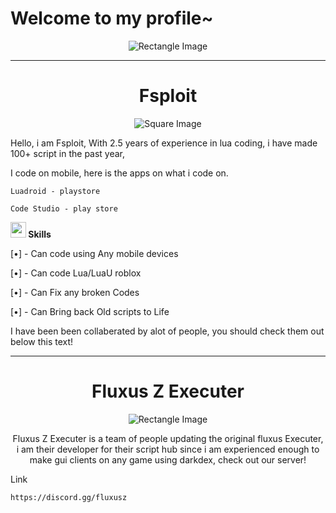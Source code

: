 <!-- Top Image (Rectangle) -->
<p align="center">
 
  
# Welcome to my profile~

</p>

<p align="center">
  <img src="https://encrypted-tbn0.gstatic.com/images?q=tbn:ANd9GcQkL7640kq2WeILRiZZKdKliMJyB9Wr0rBoQUs4HNjTgFA-03a51uWpP4b2&s=10" alt="Rectangle Image">
</p>





---

<!-- Small Square Image with Title -->

<h1 align="center">Fsploit</h1>

<p align="center">
  <img src="https://yt3.ggpht.com/l9MRAFrRy6fuQ3mWkDYXTH7ruBgvsOUWanVUCe2aNuLNemqG8X8-LGNZNVUbuCMP6ZOh3q8w=s160-c-k-c0x00ffffff-no-rj" alt="Square Image">
</p>

<p align="center">
  
Hello, i am Fsploit, With 2.5 years of experience in lua coding, i have made 100+ script in the past year,

I code on mobile, here is the apps on what i code on.

```
Luadroid - playstore
```

```
Code Studio - play store
```

<img src="https://media2.giphy.com/media/QssGEmpkyEOhBCb7e1/giphy.gif?cid=ecf05e47a0n3gi1bfqntqmob8g9aid1oyj2wr3ds3mg700bl&rid=giphy.gif" width="25"><b> Skills</b>
<br>

[•] - Can code using Any mobile devices

[•] - Can code Lua/LuaU roblox

[•] - Can Fix any broken Codes

[•] - Can Bring back Old scripts to Life


I have been been collaberated by alot of people, you should check them out below this text!



</p>

---

<!-- Bottom Section with Rectangle Image -->
<h1 align="center">Fluxus Z Executer</h1>

<p align="center">
  <img src="https://encrypted-tbn0.gstatic.com/images?q=tbn:ANd9GcQase5umnpZD68mFr1W725foRqhcst1iC9GVw&usqp=CAU" alt="Rectangle Image">
</p>

<p align="center">
  Fluxus Z Executer is a team of people updating the original fluxus Executer, i am their developer for their script hub since i am experienced enough to make gui clients on any game using darkdex, check out our server!

Link
```
https://discord.gg/fluxusz
```
</p>
